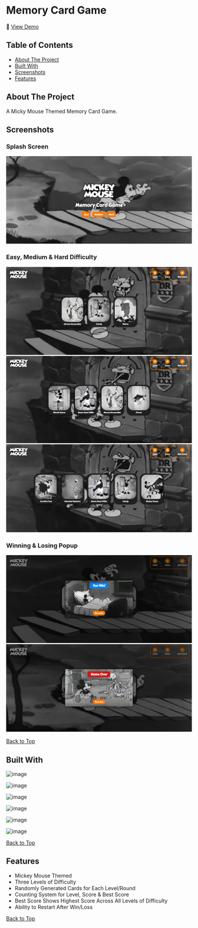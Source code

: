 # Memory Card Game

🔗 [View Demo](https://brayden-memory-card-game.netlify.app/)

## Table of Contents
- [About The Project](#about-the-project)
- [Built With](#built-with)
- [Screenshots](#screenshots)
- [Features](#features)

## About The Project
A Micky Mouse Themed Memory Card Game. 

## Screenshots

### Splash Screen
![](screenshots/splash-screen-memory-card-game.png)

### Easy, Medium & Hard Difficulty
![](screenshots/easy-difficulty-memory-card-game.png)
![](screenshots/medium-difficulty-memory-card-game.png)
![](screenshots/hard-difficulty-memory-card-game.png)

### Winning & Losing Popup
![](screenshots/winning-screen-memory-card-game.png)
![](screenshots/losing-screen-memory-card-game.png)

[Back to Top](#memory-card-game)

## Built With
![image](https://img.shields.io/badge/HTML5-E34F26?style=for-the-badge&logo=html5&logoColor=white)

![image](https://img.shields.io/badge/CSS3-1572B6?style=for-the-badge&logo=css3&logoColor=white)

![image](https://img.shields.io/badge/JavaScript-323330?style=for-the-badge&logo=javascript&logoColor=F7DF1E)

![image](https://img.shields.io/badge/Webpack-8DD6F9?style=for-the-badge&logo=Webpack&logoColor=white)

![image](https://img.shields.io/badge/React-20232A?style=for-the-badge&logo=react&logoColor=61DAFB)

![image](https://img.shields.io/badge/Node%20js-339933?style=for-the-badge&logo=nodedotjs&logoColor=white)

[Back to Top](#memory-card-game)

## Features

- Mickey Mouse Themed
- Three Levels of Difficulty
- Randomly Generated Cards for Each Level/Round
- Counting System for Level, Score & Best Score
- Best Score Shows Highest Score Across All Levels of Difficulty
- Ability to Restart After Win/Loss

[Back to Top](#memory-card-game)

